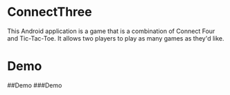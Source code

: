 # ConnectThree

This Android application is a game that is a combination of Connect Four and Tic-Tac-Toe. It allows two players to play as many games as they'd like.

# Demo
##Demo
###Demo
